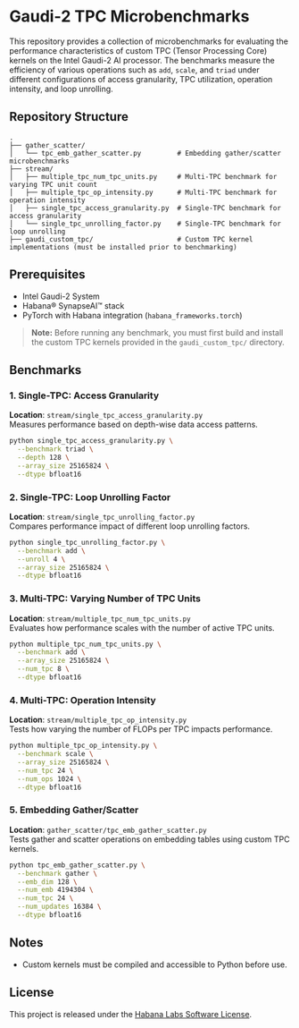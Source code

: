 # Gaudi-2 TPC Microbenchmarks

This repository provides a collection of microbenchmarks for evaluating the performance characteristics of custom TPC (Tensor Processing Core) kernels on the Intel Gaudi-2 AI processor. The benchmarks measure the efficiency of various operations such as `add`, `scale`, and `triad` under different configurations of access granularity, TPC utilization, operation intensity, and loop unrolling.

## Repository Structure

```
.
├── gather_scatter/
│   └── tpc_emb_gather_scatter.py         # Embedding gather/scatter microbenchmarks
├── stream/
│   ├── multiple_tpc_num_tpc_units.py     # Multi-TPC benchmark for varying TPC unit count
│   ├── multiple_tpc_op_intensity.py      # Multi-TPC benchmark for operation intensity
│   ├── single_tpc_access_granularity.py  # Single-TPC benchmark for access granularity
│   └── single_tpc_unrolling_factor.py    # Single-TPC benchmark for loop unrolling
├── gaudi_custom_tpc/                     # Custom TPC kernel implementations (must be installed prior to benchmarking)
```

## Prerequisites

- Intel Gaudi-2 System
- Habana® SynapseAI™ stack
- PyTorch with Habana integration (`habana_frameworks.torch`)

> **Note:** Before running any benchmark, you must first build and install the custom TPC kernels provided in the `gaudi_custom_tpc/` directory.

## Benchmarks

### 1. Single-TPC: Access Granularity
**Location**: `stream/single_tpc_access_granularity.py`  
Measures performance based on depth-wise data access patterns.

```bash
python single_tpc_access_granularity.py \
  --benchmark triad \
  --depth 128 \
  --array_size 25165824 \
  --dtype bfloat16
```

### 2. Single-TPC: Loop Unrolling Factor
**Location**: `stream/single_tpc_unrolling_factor.py`  
Compares performance impact of different loop unrolling factors.

```bash
python single_tpc_unrolling_factor.py \
  --benchmark add \
  --unroll 4 \
  --array_size 25165824 \
  --dtype bfloat16
```

### 3. Multi-TPC: Varying Number of TPC Units
**Location**: `stream/multiple_tpc_num_tpc_units.py`  
Evaluates how performance scales with the number of active TPC units.

```bash
python multiple_tpc_num_tpc_units.py \
  --benchmark add \
  --array_size 25165824 \
  --num_tpc 8 \
  --dtype bfloat16
```

### 4. Multi-TPC: Operation Intensity
**Location**: `stream/multiple_tpc_op_intensity.py`  
Tests how varying the number of FLOPs per TPC impacts performance.

```bash
python multiple_tpc_op_intensity.py \
  --benchmark scale \
  --array_size 25165824 \
  --num_tpc 24 \
  --num_ops 1024 \
  --dtype bfloat16
```

### 5. Embedding Gather/Scatter
**Location**: `gather_scatter/tpc_emb_gather_scatter.py`  
Tests gather and scatter operations on embedding tables using custom TPC kernels.

```bash
python tpc_emb_gather_scatter.py \
  --benchmark gather \
  --emb_dim 128 \
  --num_emb 4194304 \
  --num_tpc 24 \
  --num_updates 16384 \
  --dtype bfloat16
```

## Notes

- Custom kernels must be compiled and accessible to Python before use.

## License

This project is released under the [Habana Labs Software License](https://github.com/HabanaAI/Habana_Custom_Kernel).

